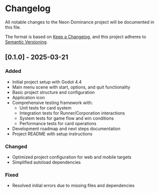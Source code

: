 # Changelog

All notable changes to the Neon Dominance project will be documented in this file.

The format is based on [Keep a Changelog](https://keepachangelog.com/en/1.0.0/),
and this project adheres to [Semantic Versioning](https://semver.org/spec/v2.0.0.html).

## [0.1.0] - 2025-03-21

### Added
- Initial project setup with Godot 4.4
- Main menu scene with start, options, and quit functionality
- Basic project structure and configuration
- Application icon
- Comprehensive testing framework with:
  - Unit tests for card system
  - Integration tests for Runner/Corporation interactions
  - System tests for game flow and win conditions
  - Performance tests for card operations
- Development roadmap and next steps documentation
- Project README with setup instructions

### Changed
- Optimized project configuration for web and mobile targets
- Simplified autoload dependencies

### Fixed
- Resolved initial errors due to missing files and dependencies
